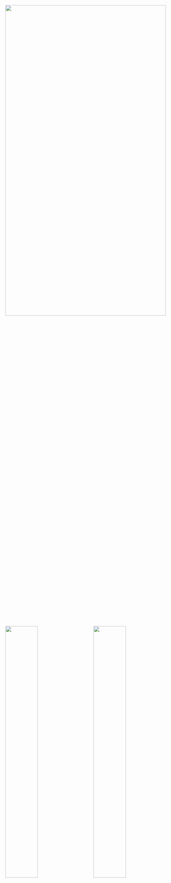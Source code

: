 <p>
  <a href="https://github.com/nyohoo">
    <img align="left" width="100%" height="50%" src="https://github-profile-summary-cards.vercel.app/api/cards/profile-details?username=nyohoo&theme=github" />
  </a>
  <a>
    <img align="left" width="45%" src="http://github-profile-summary-cards.vercel.app/api/cards/stats?username=nyohoo&theme=vue" />
  </a>
  <a>
    <img align="right" width="45%" src="http://github-profile-summary-cards.vercel.app/api/cards/productive-time?username=nyohoo&theme=vue&utcOffset=8" />
  </a>
<p>
